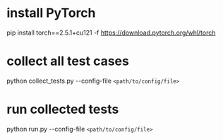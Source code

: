# install PyTorch
pip install torch==2.5.1+cu121 -f https://download.pytorch.org/whl/torch

# collect all test cases
python collect_tests.py --config-file `<path/to/config/file>`

# run collected tests
python run.py --config-file `<path/to/config/file>`